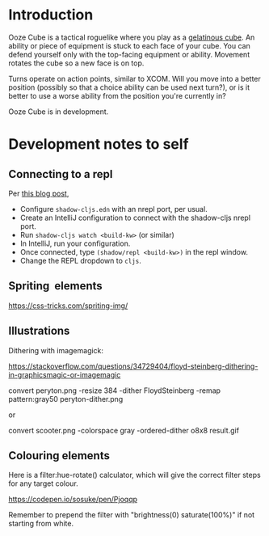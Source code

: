 # Introduction

Ooze Cube is a tactical roguelike where you play as a [gelatinous cube](https://en.wikipedia.org/wiki/Gelatinous_cube).
An ability or piece of equipment is stuck to each face of your cube.
You can defend yourself only with the top-facing equipment or ability.
Movement rotates the cube so a new face is on top.

Turns operate on action points, similar to XCOM. Will you move into a better position 
(possibly so that a choice ability can be used next turn?),
or is it better to use a worse ability from the position you're currently in?

Ooze Cube is in development.

# Development notes to self

## Connecting to a repl

Per [this blog post](https://andrearichiardi.com/blog/posts/clojurescript-cursive-shadow-setup.html),

- Configure `shadow-cljs.edn` with an nrepl port, per usual.
- Create an IntelliJ configuration to connect with the shadow-cljs nrepl port.
- Run `shadow-cljs watch <build-kw>` (or similar)
- In IntelliJ, run your configuration.
- Once connected, type `(shadow/repl <build-kw>)` in the repl window.
- Change the REPL dropdown to `cljs`.

## Spriting <img> elements

https://css-tricks.com/spriting-img/

## Illustrations

Dithering with imagemagick:

https://stackoverflow.com/questions/34729404/floyd-steinberg-dithering-in-graphicsmagic-or-imagemagic

convert peryton.png -resize 384 -dither FloydSteinberg -remap pattern:gray50 peryton-dither.png

or 

convert scooter.png -colorspace gray -ordered-dither o8x8 result.gif

## Colouring elements

Here is a filter:hue-rotate() calculator, which will give the correct filter
steps for any target colour.

https://codepen.io/sosuke/pen/Pjoqqp

Remember to prepend the filter with "brightness(0) saturate(100%)" if not
starting from white.

